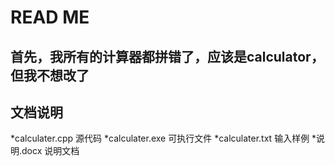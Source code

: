 READ ME 
=======
首先，我所有的计算器都拼错了，应该是calculator，但我不想改了
-------------------------------------------------------------
文档说明
--------
*calculater.cpp   源代码
*calculater.exe   可执行文件
*calculater.txt   输入样例
*说明.docx        说明文档
